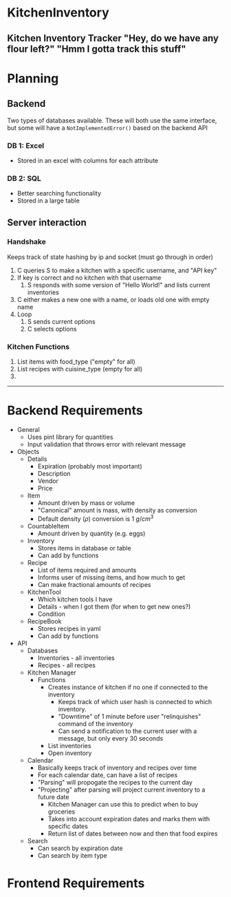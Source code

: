 # KitchenInventory
Kitchen Inventory Tracker
"Hey, do we have any flour left?" 
"Hmm I gotta track this stuff"
-----
# Planning


## Backend
Two types of databases available. These will both use the same interface, but some will have a ```NotImplementedError()``` based on the backend API
### DB 1: Excel
- Stored in an excel with columns for each attribute
### DB 2: SQL
- Better searching functionality
- Stored in a large table

## Server interaction

### Handshake
Keeps track of state hashing by ip and socket (must go through in order)
 1. C queries S to make a kitchen with a specific username, and "API key"
 2. If key is correct and no kitchen with that username
    1. S responds with some version of "Hello World!" and lists current inventories
 3.  C either makes a new one with a name, or loads old one with empty name
1.  Loop
    1.  S sends current options
    2.  C selects options

### Kitchen Functions
1. List items with food_type ("empty" for all)
2. List recipes with cuisine_type (empty for all)
3. 

-----
# Backend Requirements
- General
  - Uses pint library for quantities
  - Input validation that throws error with relevant message
- Objects
  - Details
    - Expiration (probably most important)
    - Description
    - Vendor
    - Price
  - Item
    - Amount driven by mass or volume
    - "Canonical" amount is mass, with density as conversion
    - Default density ($\rho$) conversion is $1\ g/cm^3$
  - CountableItem
    - Amount driven by quantity (e.g. eggs)
  - Inventory
    - Stores items in database or table
    - Can add by functions
  - Recipe
    - List of items required and amounts
    - Informs user of missing items, and how much to get
    - Can make fractional amounts of recipes
  - KitchenTool
    - Which kitchen tools I have
    - Details - when I got them (for when to get new ones?)
    - Condition
  - RecipeBook
    - Stores recipes in yaml
    - Can add by functions
  <!-- - Kitchen
    - Contains inventory
    - Contains 
    - "Interface" for the kitchen itself
    - Saves inventory
      - Upon deletion
      - Every set interval (specified when the ) -->
- API
  - Databases
    - Inventories - all inventories
    - Recipes - all recipes
  - Kitchen Manager
    - Functions
      - Creates instance of kitchen if no one if connected to the inventory
        - Keeps track of which user hash is connected to which inventory.
        - "Downtime" of 1 minute before user "relinquishes" command of the inventory
        - Can send a notification to the current user with a message, but only every 30 seconds
      - List inventories
      - Open inventory
  - Calendar
    - Basically keeps track of inventory and recipes over time
    - For each calendar date, can have a list of recipes
    - "Parsing" will propogate the recipes to the current day
    - "Projecting" after parsing will project current inventory to a future date
      - Kitchen Manager can use this to predict when to buy groceries
      - Takes into account expiration dates and marks them with specific dates
      - Return list of dates between now and then that food expires
  - Search 
    - Can search by expiration date
    - Can search by item type

# Frontend Requirements